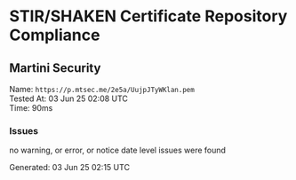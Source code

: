 # STIR/SHAKEN Certificate Repository Compliance

## Martini Security

Name: `https://p.mtsec.me/2e5a/UujpJTyWKlan.pem`\
Tested At: 03 Jun 25 02:08 UTC\
Time: 90ms

### Issues

no warning, or error, or notice date level issues were found

Generated: 03 Jun 25 02:15 UTC